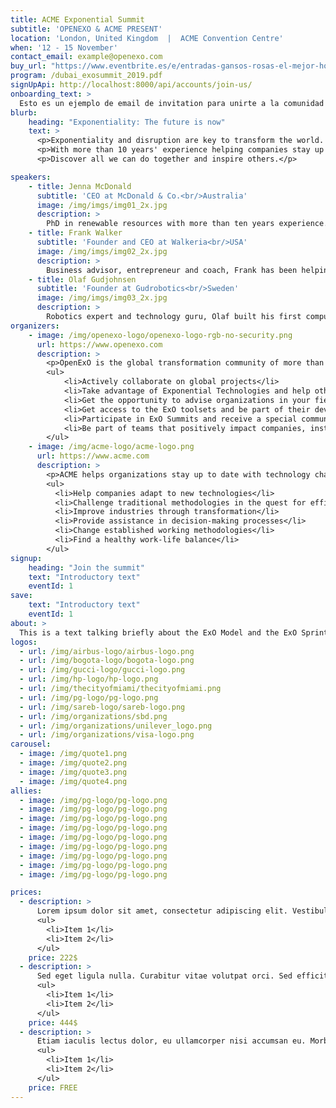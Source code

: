 ```yaml
---
title: ACME Exponential Summit
subtitle: 'OPENEXO & ACME PRESENT'
location: 'London, United Kingdom  |  ACME Convention Centre'
when: '12 - 15 November'
contact_email: example@openexo.com
buy_url: "https://www.eventbrite.es/e/entradas-gansos-rosas-el-mejor-homenaje-a-guns-and-roses-en-almeria-66299863677?aff=ehomecard"
program: /dubai_exosummit_2019.pdf
signUpApi: http://localhost:8000/api/accounts/join-us/
onboarding_text: >
  Esto es un ejemplo de email de invitation para unirte a la comunidad desde el ExO Summit.
blurb:
    heading: "Exponentiality: The future is now"
    text: >
      <p>Exponentiality and disruption are key to transform the world. ExO Summits are immersive events where world leaders, executives, entrepreneurs and game changers get together to share their transformative experiences and exchange ideas to transform the world.</p>
      <p>With more than 10 years' experience helping companies stay up to date with technology, ACME teams up with ExOSummits in this event for all those who live the present and look at the future.</p>
      <p>Discover all we can do together and inspire others.</p>

speakers:
    - title: Jenna McDonald
      subtitle: 'CEO at McDonald & Co.<br/>Australia'
      image: /img/imgs/img01_2x.jpg
      description: >
        PhD in renewable resources with more than ten years experience. After working for several multinational companies, she set up her own organization to help cities become greener spaces.
    - title: Frank Walker
      subtitle: 'Founder and CEO at Walkeria<br/>USA'
      image: /img/imgs/img02_2x.jpg
      description: >
        Business advisor, entrepreneur and coach, Frank has been helping companies find their disruption model for more than 8 years.
    - title: Olaf Gudjohnsen
      subtitle: 'Founder at Gudrobotics<br/>Sweden'
      image: /img/imgs/img03_2x.jpg
      description: >
        Robotics expert and technology guru, Olaf built his first computer when he was 6. He helps companies achieve exponentiality through strategic technology thinking.
organizers:
    - image: /img/openexo-logo/openexo-logo-rgb-no-security.png
      url: https://www.openexo.com
      description: >
        <p>OpenExO is the global transformation community of more than 1,500 coaches, investors, consultants and innovation specialists helping organizations, institutions and people unlock abundance to change the world. Become part of the community to:</p>
        <ul>
            <li>Actively collaborate on global projects</li>
            <li>Take advantage of Exponential Technologies and help others to do so</li>
            <li>Get the opportunity to advise organizations in your field of expertise</li>
            <li>Get access to the ExO toolsets and be part of their development</li>
            <li>Participate in ExO Summits and receive a special community discount</li>
            <li>Be part of teams that positively impact companies, institutions and countries</li>
        </ul>
    - image: /img/acme-logo/acme-logo.png
      url: https://www.acme.com
      description: >
        <p>ACME helps organizations stay up to date with technology changes worldwide that help industries transform. We work to:</p>
        <ul>
          <li>Help companies adapt to new technologies</li>
          <li>Challenge traditional methodologies in the quest for efficiency</li>
          <li>Improve industries through transformation</li>
          <li>Provide assistance in decision-making processes</li>
          <li>Change established working methodologies</li>
          <li>Find a healthy work-life balance</li>
        </ul>
signup:
    heading: "Join the summit"
    text: "Introductory text"
    eventId: 1
save:
    text: "Introductory text"
    eventId: 1
about: >
  This is a text talking briefly about the ExO Model and the ExO Sprint. Lorem fistrum va usté muy cargadoo condemor por la gloria de mi madre apetecan por la gloria de mi madre apetecan.
logos:
  - url: /img/airbus-logo/airbus-logo.png
  - url: /img/bogota-logo/bogota-logo.png
  - url: /img/gucci-logo/gucci-logo.png
  - url: /img/hp-logo/hp-logo.png
  - url: /img/thecityofmiami/thecityofmiami.png
  - url: /img/pg-logo/pg-logo.png
  - url: /img/sareb-logo/sareb-logo.png
  - url: /img/organizations/sbd.png
  - url: /img/organizations/unilever_logo.png
  - url: /img/organizations/visa-logo.png
carousel:
  - image: /img/quote1.png
  - image: /img/quote2.png
  - image: /img/quote3.png
  - image: /img/quote4.png
allies:
  - image: /img/pg-logo/pg-logo.png
  - image: /img/pg-logo/pg-logo.png
  - image: /img/pg-logo/pg-logo.png
  - image: /img/pg-logo/pg-logo.png
  - image: /img/pg-logo/pg-logo.png
  - image: /img/pg-logo/pg-logo.png
  - image: /img/pg-logo/pg-logo.png
  - image: /img/pg-logo/pg-logo.png
  - image: /img/pg-logo/pg-logo.png

prices:
  - description: >
      Lorem ipsum dolor sit amet, consectetur adipiscing elit. Vestibulum a tortor rhoncus, placerat quam consequat, aliquam turpis. Pellentesque id velit vel elit volutpat viverra a et sapien. Mauris sem felis, consectetur in justo nec, bibendum blandit mi. Fusce imperdiet, nulla a aliquam facilisis, erat risus luctus nibh, sed placerat leo ex sed elit.
      <ul>
        <li>Item 1</li>
        <li>Item 2</li>
      </ul>
    price: 222$
  - description: >
      Sed eget ligula nulla. Curabitur vitae volutpat orci. Sed efficitur id erat sed porta. Nulla vel elit nec urna tincidunt porta eu vitae neque. Nullam accumsan, sapien id ultricies placerat
      <ul>
        <li>Item 1</li>
        <li>Item 2</li>
      </ul>
    price: 444$
  - description: >
      Etiam iaculis lectus dolor, eu ullamcorper nisi accumsan eu. Morbi finibus ultricies commodo. Nam bibendum consectetur nisl tincidunt interdum. In hac habitasse platea dictumst.
      <ul>
        <li>Item 1</li>
        <li>Item 2</li>
      </ul>
    price: FREE
---
```


